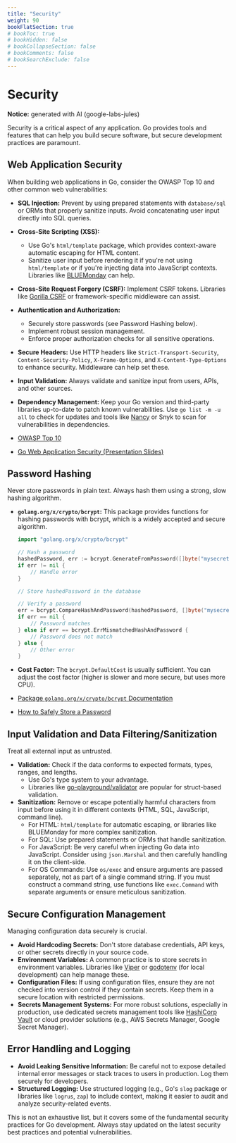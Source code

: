 ```yaml
---
title: "Security"
weight: 90
bookFlatSection: true
# bookToc: true
# bookHidden: false
# bookCollapseSection: false
# bookComments: false
# bookSearchExclude: false
---
```


# Security

**Notice:** generated with AI (google-labs-jules)

Security is a critical aspect of any application. Go provides tools and features that can help you build secure software, but secure development practices are paramount.

## Web Application Security

When building web applications in Go, consider the OWASP Top 10 and other common web vulnerabilities:

- **SQL Injection:** Prevent by using prepared statements with `database/sql` or ORMs that properly sanitize inputs. Avoid concatenating user input directly into SQL queries.
- **Cross-Site Scripting (XSS):**
    - Use Go's `html/template` package, which provides context-aware automatic escaping for HTML content.
    - Sanitize user input before rendering it if you're not using `html/template` or if you're injecting data into JavaScript contexts. Libraries like [BLUEMonday](https://github.com/microcosm-cc/bluemonday) can help.
- **Cross-Site Request Forgery (CSRF):** Implement CSRF tokens. Libraries like [Gorilla CSRF](https://github.com/gorilla/csrf) or framework-specific middleware can assist.
- **Authentication and Authorization:**
    - Securely store passwords (see Password Hashing below).
    - Implement robust session management.
    - Enforce proper authorization checks for all sensitive operations.
- **Secure Headers:** Use HTTP headers like `Strict-Transport-Security`, `Content-Security-Policy`, `X-Frame-Options`, and `X-Content-Type-Options` to enhance security. Middleware can help set these.
- **Input Validation:** Always validate and sanitize input from users, APIs, and other sources.
- **Dependency Management:** Keep your Go version and third-party libraries up-to-date to patch known vulnerabilities. Use `go list -m -u all` to check for updates and tools like [Nancy](https://github.com/sonatype-nexus-community/nancy) or Snyk to scan for vulnerabilities in dependencies.

- [OWASP Top 10](https://owasp.org/www-project-top-ten/)
- [Go Web Application Security (Presentation Slides)](https://speakerdeck.com/golangnews/go-web-application-security)

## Password Hashing

Never store passwords in plain text. Always hash them using a strong, slow hashing algorithm.

- **`golang.org/x/crypto/bcrypt`:** This package provides functions for hashing passwords with bcrypt, which is a widely accepted and secure algorithm.

   ```go
   import "golang.org/x/crypto/bcrypt"

   // Hash a password
   hashedPassword, err := bcrypt.GenerateFromPassword([]byte("mysecretpassword"), bcrypt.DefaultCost)
   if err != nil {
       // Handle error
   }

   // Store hashedPassword in the database

   // Verify a password
   err = bcrypt.CompareHashAndPassword(hashedPassword, []byte("mysecretpassword"))
   if err == nil {
       // Password matches
   } else if err == bcrypt.ErrMismatchedHashAndPassword {
       // Password does not match
   } else {
       // Other error
   }
   ```
- **Cost Factor:** The `bcrypt.DefaultCost` is usually sufficient. You can adjust the cost factor (higher is slower and more secure, but uses more CPU).

- [Package `golang.org/x/crypto/bcrypt` Documentation](https://pkg.go.dev/golang.org/x/crypto/bcrypt)
- [How to Safely Store a Password](https://codahale.com/how-to-safely-store-a-password/)

## Input Validation and Data Filtering/Sanitization

Treat all external input as untrusted.

- **Validation:** Check if the data conforms to expected formats, types, ranges, and lengths.
    - Use Go's type system to your advantage.
    - Libraries like [go-playground/validator](https://github.com/go-playground/validator) are popular for struct-based validation.
- **Sanitization:** Remove or escape potentially harmful characters from input before using it in different contexts (HTML, SQL, JavaScript, command line).
    - For HTML: `html/template` for automatic escaping, or libraries like BLUEMonday for more complex sanitization.
    - For SQL: Use prepared statements or ORMs that handle sanitization.
    - For JavaScript: Be very careful when injecting Go data into JavaScript. Consider using `json.Marshal` and then carefully handling it on the client-side.
    - For OS Commands: Use `os/exec` and ensure arguments are passed separately, not as part of a single command string. If you must construct a command string, use functions like `exec.Command` with separate arguments or ensure meticulous sanitization.

## Secure Configuration Management

Managing configuration data securely is crucial.

- **Avoid Hardcoding Secrets:** Don't store database credentials, API keys, or other secrets directly in your source code.
- **Environment Variables:** A common practice is to store secrets in environment variables. Libraries like [Viper](https://github.com/spf13/viper) or [godotenv](https://github.com/joho/godotenv) (for local development) can help manage these.
- **Configuration Files:** If using configuration files, ensure they are not checked into version control if they contain secrets. Keep them in a secure location with restricted permissions.
- **Secrets Management Systems:** For more robust solutions, especially in production, use dedicated secrets management tools like [HashiCorp Vault](https://www.vaultproject.io/) or cloud provider solutions (e.g., AWS Secrets Manager, Google Secret Manager).

## Error Handling and Logging

- **Avoid Leaking Sensitive Information:** Be careful not to expose detailed internal error messages or stack traces to users in production. Log them securely for developers.
- **Structured Logging:** Use structured logging (e.g., Go's `slog` package or libraries like `logrus`, `zap`) to include context, making it easier to audit and analyze security-related events.

This is not an exhaustive list, but it covers some of the fundamental security practices for Go development. Always stay updated on the latest security best practices and potential vulnerabilities.
